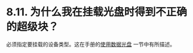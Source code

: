 # 8.11. 为什么我在挂载光盘时得到不正确的超级块？

必须指定要挂载的设备类型。这在手册的[使用数据光盘](https://docs.freebsd.org/en/books/handbook/#mounting-cd) 一节中有所描述。
